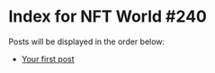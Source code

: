 # Index for NFT World #240
Posts will be displayed in the order below:

- [Your first post](./001-first.md)

